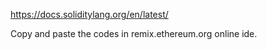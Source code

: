 https://docs.soliditylang.org/en/latest/

Copy and paste the codes in remix.ethereum.org online ide.